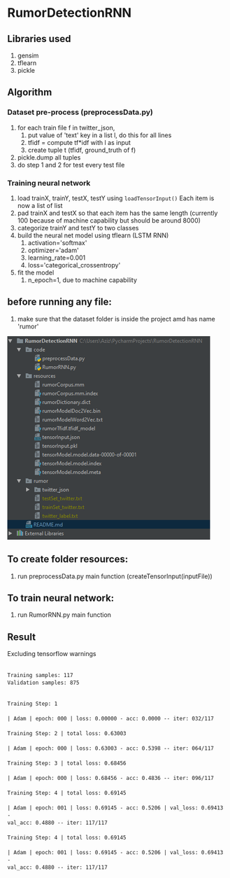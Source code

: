 # RumorDetectionRNN

## Libraries used

1. gensim
2. tflearn
3. pickle

## Algorithm

### Dataset pre-process (preprocessData.py)

1. for each train file f in twitter_json, 
    1. put value of 'text' key in a list l, do this for all lines
    2. tfidf = compute tf*idf with l as input
    3. create tuple t (tfidf, ground_truth of f)
2. pickle.dump all tuples
3. do step 1 and 2 for test every test file

### Training neural network

1. load trainX, trainY, testX, testY using <code>loadTensorInput()</code> Each item is now a list of list
2. pad trainX and testX so that each item has the same length (currently 100 because of machine capability but should be around 8000)  
3. categorize trainY and testY to two classes
4. build the neural net model using tflearn (LSTM RNN)
    1. activation='softmax'
    2. optimizer='adam'
    3. learning_rate=0.001
    4. loss='categorical_crossentropy'
5. fit the model
    1. n_epoch=1, due to machine capability

## before running any file:

1. make sure that the dataset folder is inside the project amd has name 'rumor'

![alt tag](images/sampleFileStructure.PNG)

## To create folder resources:

1. run preprocessData.py main function (createTensorInput(inputFile))


## To train neural network:

1. run RumorRNN.py main function 



## Result

Excluding tensorflow warnings

<code>
Training samples: 117  
Validation samples: 875  

Training Step: 1  
| Adam | epoch: 000 | loss: 0.00000 - acc: 0.0000 -- iter: 032/117  
Training Step: 2  | total loss: 0.63003  
| Adam | epoch: 000 | loss: 0.63003 - acc: 0.5398 -- iter: 064/117  
Training Step: 3  | total loss: 0.68456  
| Adam | epoch: 000 | loss: 0.68456 - acc: 0.4836 -- iter: 096/117  
Training Step: 4  | total loss: 0.69145  
| Adam | epoch: 001 | loss: 0.69145 - acc: 0.5206 | val_loss: 0.69413 - val_acc: 0.4880 -- iter: 117/117  
Training Step: 4  | total loss: 0.69145  
| Adam | epoch: 001 | loss: 0.69145 - acc: 0.5206 | val_loss: 0.69413 - val_acc: 0.4880 -- iter: 117/117    
</code>
